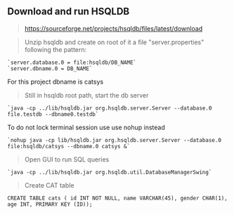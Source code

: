 ## Download and run HSQLDB
> https://sourceforge.net/projects/hsqldb/files/latest/download

> Unzip hsqldb and create on root of it a file "server.properties" following the pattern:
	
	`server.database.0 = file:hsqldb/DB_NAME`
	`server.dbname.0 = DB_NAME`
 	
For this project dbname is catsys
 
> Still in hsqldb root path, start the db server
	
	`java -cp ../lib/hsqldb.jar org.hsqldb.server.Server --database.0 file.testdb --dbname0.testdb` 

To do not lock terminal session use use nohup instead
	
	`nohup java -cp lib/hsqldb.jar org.hsqldb.server.Server --database.0 file:hsqldb/catsys --dbname.0 catsys &`

> Open GUI to run SQL queries

	`java -cp ../lib/hsqldb.jar org.hsqldb.util.DatabaseManagerSwing`
	
> Create CAT table

`CREATE TABLE cats ( id INT NOT NULL, name VARCHAR(45), gender CHAR(1), age INT, PRIMARY KEY (ID));`

